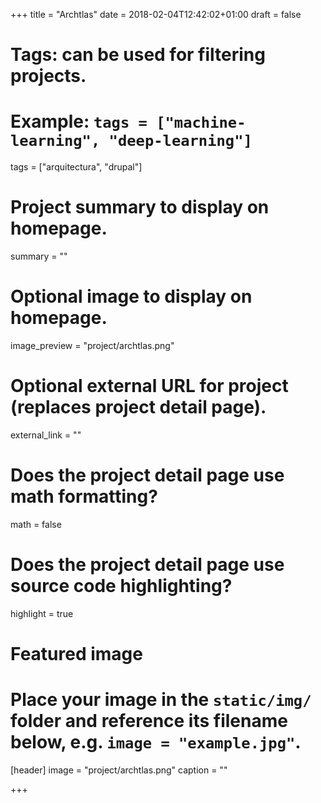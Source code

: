 +++
title = "Archtlas"
date = 2018-02-04T12:42:02+01:00
draft = false

# Tags: can be used for filtering projects.
# Example: `tags = ["machine-learning", "deep-learning"]`
tags = ["arquitectura", "drupal"]

# Project summary to display on homepage.
summary = ""

# Optional image to display on homepage.
image_preview = "project/archtlas.png"

# Optional external URL for project (replaces project detail page).
external_link = ""

# Does the project detail page use math formatting?
math = false

# Does the project detail page use source code highlighting?
highlight = true

# Featured image
# Place your image in the `static/img/` folder and reference its filename below, e.g. `image = "example.jpg"`.
[header]
image = "project/archtlas.png"
caption = ""

+++
